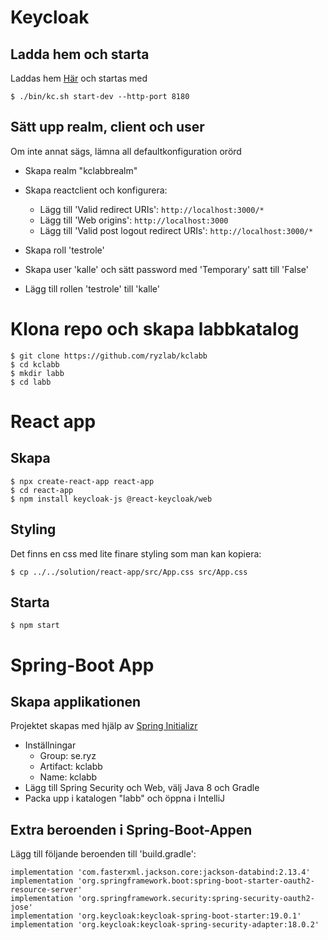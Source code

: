 # Keycloak
## Ladda hem och starta
Laddas hem [Här](https://github.com/keycloak/keycloak/releases/download/19.0.3/keycloak-19.0.3.zip) och startas med
````
$ ./bin/kc.sh start-dev --http-port 8180
````

## Sätt upp realm, client och user

Om inte annat sägs, lämna all defaultkonfiguration orörd

* Skapa realm "kclabbrealm"

* Skapa reactclient och konfigurera:
  * Lägg till 'Valid redirect URIs': `http://localhost:3000/*`
  * Lägg till 'Web origins': `http://localhost:3000`
  * Lägg till 'Valid post logout redirect URIs': `http://localhost:3000/*`

* Skapa roll 'testrole'
* Skapa user 'kalle' och sätt password med 'Temporary' satt till 'False'
* Lägg till rollen 'testrole' till 'kalle'


# Klona repo och skapa labbkatalog
````
$ git clone https://github.com/ryzlab/kclabb
$ cd kclabb
$ mkdir labb
$ cd labb
````

# React app
## Skapa
````
$ npx create-react-app react-app
$ cd react-app
$ npm install keycloak-js @react-keycloak/web
````

## Styling
Det finns en css med lite finare styling som man kan kopiera:

````
$ cp ../../solution/react-app/src/App.css src/App.css
````

## Starta
````
$ npm start
````

# Spring-Boot App
## Skapa applikationen
Projektet skapas med hjälp av [Spring Initializr](https://start.spring.io)

* Inställningar
  - Group: se.ryz
  - Artifact: kclabb
  - Name: kclabb
* Lägg till Spring Security och Web, välj Java 8 och Gradle
* Packa upp i katalogen "labb" och öppna i IntelliJ

## Extra beroenden i Spring-Boot-Appen
Lägg till följande beroenden till 'build.gradle':
````
implementation 'com.fasterxml.jackson.core:jackson-databind:2.13.4'
implementation 'org.springframework.boot:spring-boot-starter-oauth2-resource-server'
implementation 'org.springframework.security:spring-security-oauth2-jose'
implementation 'org.keycloak:keycloak-spring-boot-starter:19.0.1'
implementation 'org.keycloak:keycloak-spring-security-adapter:18.0.2'
````
